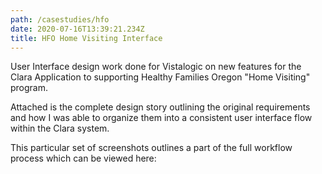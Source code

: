 ```yaml
---
path: /casestudies/hfo
date: 2020-07-16T13:39:21.234Z
title: HFO Home Visiting Interface
---
```

User Interface design work done for Vistalogic on new features for the Clara Application to supporting Healthy Families Oregon "Home Visiting" program.

Attached is the complete design story outlining the original requirements and how I was able to organize them into a consistent user interface flow within the Clara system.

This particular set of screenshots outlines a part of the full workflow process which can be viewed here: